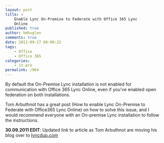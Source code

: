 ```yaml
---
layout: post
title: >
    Enable Lync On-Premise to Federate with Office 365 Lync
    Online
published: true
author: kmhuglen
comments: true
date: 2011-09-27 08:09:22
tags:
    - Office
    - Office 365
categories:
    - it-pro
permalink: /964
---
```

By default the On-Premise Lync installation is not enabled for communication with Office 365 Lync Online, even if you&#8217;ve enabled open federation on both installations.

Tom Arbuthnot has a great post (How to enable Lync On-Premise to Federate with Office365 Lync Online) on how to solve this issue, and I would recommend everyone with an On-premise Lync installation to follow the instructions.

**30.09.2011 EDIT**: Updated link to article as Tom Arbuthnot are moving his blog over to [lyncdup.com][1]

 [1]: http://lyncdup.com